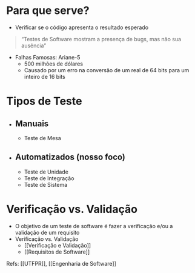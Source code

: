 # Para que serve?

- Verificar se o código apresenta o resultado esperado
> “Testes de Software mostram a presença de bugs, mas não sua ausência”
- Falhas Famosas: Ariane-5
    - 500 milhões de dólares
    - Causado por um erro na conversão de um real de 64 bits para um inteiro de 16 bits

# Tipos de Teste

- ## Manuais
    - Teste de Mesa

- ## Automatizados (nosso foco)
    - Teste de Unidade
    - Teste de Integração
    - Teste de Sistema
# Verificação vs. Validação

- O objetivo de um teste de software é fazer a verificação e/ou a validação de um requisito
- Verificação vs. Validação
	- [[Verificação e Validação]]
	- [[Requisitos de Software]]

Refs: [[UTFPR]], [[Engenharia de Software]]
